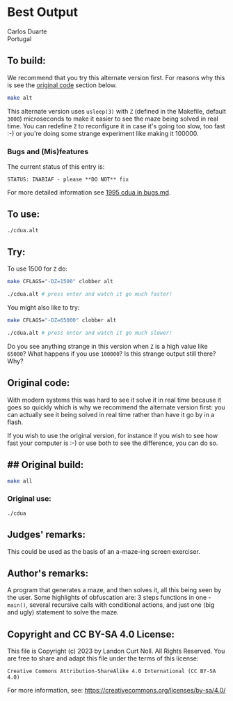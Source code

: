 # Best Output

Carlos Duarte\
Portugal


## To build:

We recommend that you try this alternate version first. For reasons why this is
see the [original code](#original-code) section below.

```sh
make alt
```

This alternate version uses `usleep(3)` with `Z` (defined in the Makefile,
default `3000`) microseconds to make it easier to see the maze being solved in
real time. You can redefine `Z` to reconfigure it in case it's going too slow,
too fast :-) or you're doing some strange experiment like making it 100000.


### Bugs and (Mis)features

The current status of this entry is:

```
STATUS: INABIAF - please **DO NOT** fix
```

For more detailed information see [1995 cdua in bugs.md](/bugs.md#1995-cdua).


## To use:

```sh
./cdua.alt
```

## Try:

To use 1500 for `Z` do:

```sh
make CFLAGS="-DZ=1500" clobber alt

./cdua.alt # press enter and watch it go much faster!
```

You might also like to try:

```sh
make CFLAGS="-DZ=65000" clobber alt

./cdua.alt # press enter and watch it go much slower!
```

Do you see anything strange in this version when `Z` is a high value like
`65000`? What happens if you use `100000`? Is this strange output still there?
Why?


## Original code:

With modern systems this was hard to see it solve it in real time because it
goes so quickly which is why we recommend the alternate version first: you can
actually see it being solved in real time rather than have it go by in a flash.

If you wish to use the original version, for instance if you wish to see how
fast your computer is :-) or use both to see the difference, you can do so.

## ## Original build:

```sh
make all
```

### Original use:

```
./cdua
```

## Judges' remarks:

This could be used as the basis of an a-maze-ing screen exerciser.


## Author's remarks:

A program that generates a maze, and then solves it, all this being seen by the
user.  Some highlights of obfuscation are: 3 steps functions in one - `main()`,
several recursive calls with conditional actions, and just one (big and ugly)
statement to solve the maze.


## Copyright and CC BY-SA 4.0 License:

This file is Copyright (c) 2023 by Landon Curt Noll.  All Rights Reserved.
You are free to share and adapt this file under the terms of this license:

    Creative Commons Attribution-ShareAlike 4.0 International (CC BY-SA 4.0)

For more information, see: https://creativecommons.org/licenses/by-sa/4.0/
